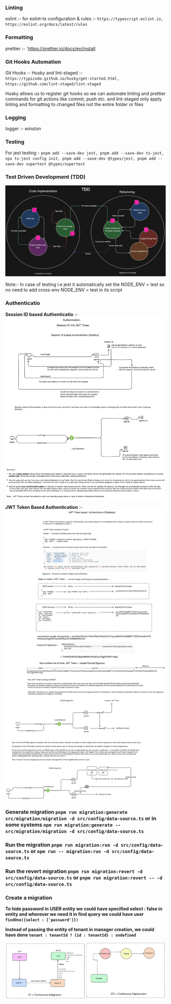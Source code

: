 ### Linting

eslint :- for eslint-ts configuration & rules :- `https://typescript-eslint.io, https://eslint.org/docs/latest/rules`

### Formatting

prettier :- `https://prettier.io/docs/en/install

### Git Hooks Automation

Git Hooks :- Husky and lint-staged :- `https://typicode.github.io/husky/get-started.html, https://github.com/lint-staged/lint-staged`

Husky allows us to register git hooks so we can automate linting and prettier commands for git actions like commit, push etc. and lint-staged only apply linting and formatting to changed files not the entire folder or files

### Logging

logger :- winston

### Testing

For jest testing - `pnpm add --save-dev jest, pnpm add --save-dev ts-jest, npx ts-jest config init, pnpm add --save-dev @types/jest, pnpm add --save-dev supertest @types/supertest `

### Test Driven Development (TDD)

![alt text](assets/test-driven-development.webp)

Note:- In case of testing i.e jest it automatically set the NODE_ENV = test so no need to add cross-env NODE_ENV = test in its script

### Authenticatio

**Session ID based Authenticatio** :-
![alt text](assets/session-id-based-auth.png)

**JWT Token Based Authentication** :-
![alt text](assets/jwt-token-based-auth.png)

### Generate migration `pnpm run migration:generate src/migration/migration -d src/config/data-source.ts` or in some systems `npm run migration:generate -- src/migration/migration -d src/config/data-source.ts`

### Run the migration `pnpm run migration:run -d src/config/data-source.ts` or `npm run -- migration:run -d src/config/data-source.ts`

### Run the revert migration `pnpm run migration:revert -d src/config/data-source.ts` or `pnpm run migration:revert -- -d src/config/data-source.ts`

### Create a migration

**To hide password in USER entity we could have specified select : false in entity and wherever we need it in find query we could have user `findOne({select : ['password']})`**

**Instead of passing the entity of tenant in manager creation, we could have done `tenant : tenantId ? {id : tenantId} : undefined`**

![alt text](assets/ci-cd.png)

